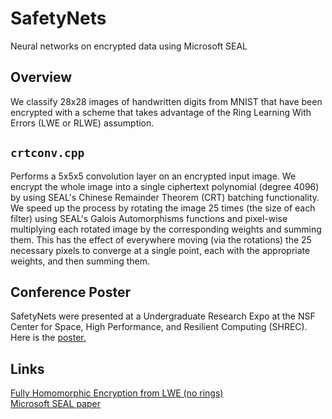 # SafetyNets
Neural networks on encrypted data using Microsoft SEAL

## Overview
We classify 28x28 images of handwritten digits from MNIST that have been encrypted with a scheme that takes advantage of the Ring Learning With Errors (LWE or RLWE) assumption. 


## `crtconv.cpp`
Performs a 5x5x5 convolution layer on an encrypted input image. We encrypt the whole image into a single ciphertext polynomial (degree 4096) by using SEAL's Chinese Remainder Theorem (CRT) batching functionality. We speed up the process by rotating the image 25 times (the size of each filter) 
using SEAL's Galois Automorphisms functions and pixel-wise multiplying each rotated image by the corresponding weights and summing them. This has the effect of everywhere moving (via the rotations) the 25 necessary pixels to converge at a single point, 
each with the appropriate weights, and then summing them. 

## Conference Poster
SafetyNets were presented at a Undergraduate Research Expo at the NSF Center for Space, High Performance, and Resilient Computing (SHREC). Here is the [poster.](https://github.com/fullprocess/SafetyNets/edit/master/Poster.pdf)

## Links
[Fully Homomorphic Encryption from LWE (no rings)](https://eprint.iacr.org/2011/344.pdf)  
[Microsoft SEAL paper](https://www.microsoft.com/en-us/research/wp-content/uploads/2017/06/sealmanual_v2.2.pdf)

